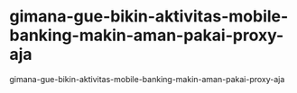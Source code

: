 # gimana-gue-bikin-aktivitas-mobile-banking-makin-aman-pakai-proxy-aja
gimana-gue-bikin-aktivitas-mobile-banking-makin-aman-pakai-proxy-aja
